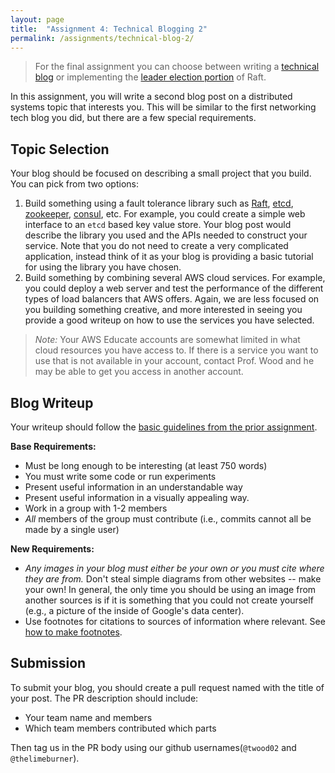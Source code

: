 ```yaml
---
layout: page
title:  "Assignment 4: Technical Blogging 2"
permalink: /assignments/technical-blog-2/
---
```


> For the final assignment you can choose between writing a [technical blog](/assignments/technical-blog-2/) or implementing the [leader election portion](/assignments/raft-election/) of Raft.

In this assignment, you will write a second blog post on a distributed systems topic that interests you. This will be similar to the first networking tech blog you did, but there are a few special requirements.

## Topic Selection

Your blog should be focused on describing a small project that you build. You can pick from two options:

  1. Build something using a fault tolerance library such as [Raft](https://raft.github.io/#implementations), [etcd](https://github.com/etcd-io/etcd), [zookeeper](https://zookeeper.apache.org/), [consul](https://www.consul.io/), etc. For example, you could create a simple web interface to an `etcd` based key value store.  Your blog post would describe the library you used and the APIs needed to construct your service. Note that you do not need to create a very complicated application, instead think of it as your blog is providing a basic tutorial for using the library you have chosen.
  2. Build something by combining several AWS cloud services. For example, you could deploy a web server and test the performance of the different types of load balancers that AWS offers. Again, we are less focused on you building something creative, and more interested in seeing you provide a good writeup on how to use the services you have selected.

> *Note:* Your AWS Educate accounts are somewhat limited in what cloud resources you have access to.  If there is a service you want to use that is not available in your account, contact Prof. Wood and he may be able to get you access in another account.

## Blog Writeup

Your writeup should follow the [basic guidelines from the prior assignment](/assignments/technical-blog/).

**Base Requirements:** 
 - Must be long enough to be interesting (at least 750 words)
 - You must write some code or run experiments
 - Present useful information in an understandable way 
 - Present useful information in a visually appealing way.
 - Work in a group with 1-2 members
 - *All* members of the group must contribute (i.e., commits cannot all be made by a single user)

**New Requirements:**
 -  *Any images in your blog must either be your own or you must cite where they are from.* Don't steal simple diagrams from other websites -- make your own!  In general, the only time you should be using an image from another sources is if it is something that you could not create yourself (e.g., a picture of the inside of Google's data center).
 - Use footnotes for citations to sources of information where relevant. See [how to make footnotes](https://stackoverflow.com/questions/25579868/how-to-add-footnotes-to-github-flavoured-markdown).


## Submission
To submit your blog, you should create a pull request named with the title of your post. The PR description should include:

  - Your team name and members
  - Which team members contributed which parts

Then tag us in the PR body using our github usernames(`@twood02` and `@thelimeburner`).

